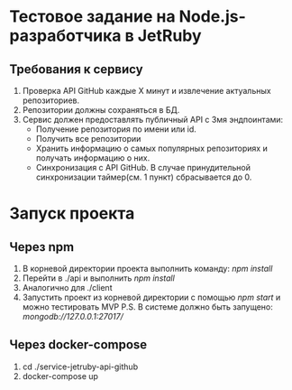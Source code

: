 # Тестовое задание на Node.js-разработчика в JetRuby

## Требования к сервису

1. Проверка API GitHub каждые X минут и извлечение актуальных репозиториев.
2. Репозитории должны сохраняться в БД.
3. Сервис должен предоставлять публичный API с 3мя эндпоинтами:
    <ul>
        <li>
            Получение репозитория по имени или id.
        </li>
        <li>
            Получить все репозитории
        </li>
        <li>
            Хранить информацию о самых популярных репозиториях и получать информацию о них.
        </li>
        <li>Синхронизация с API GitHub. В случае принудительной синхронизации таймер(см. 1 пункт) сбрасывается до 0.</li>
    </ul>

# Запуск проекта

## Через npm

1. В корневой директории проекта выполнить команду: *npm install*
2. Перейти в ./api и выполнить *npm install*
3. Аналогично для ./client
4. Запустить проект из корневой директории с помощью *npm start* и можно тестировать MVP
P.S. В системе должно быть запущено: *mongodb://127.0.0.1:27017/*

## Через docker-compose

1. cd ./service-jetruby-api-github
2. docker-compose up